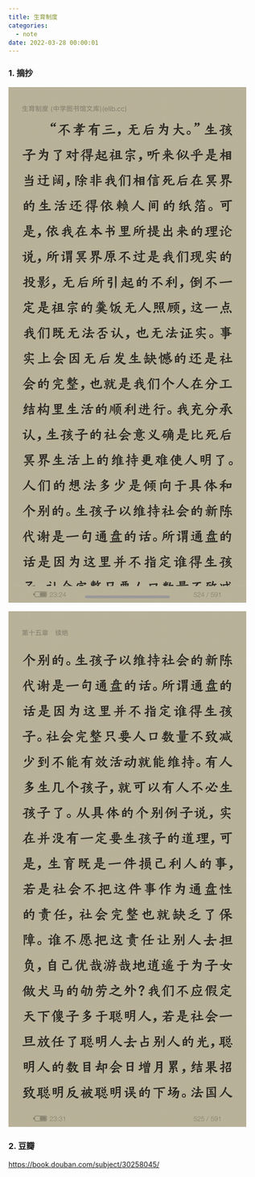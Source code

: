 ```yaml
---
title: 生育制度
categories:
  - note
date: 2022-03-28 00:00:01
---
```


### 1.  摘抄

![1](生育制度/1.png)

![1](生育制度/2.png)

### 2. 豆瓣

https://book.douban.com/subject/30258045/